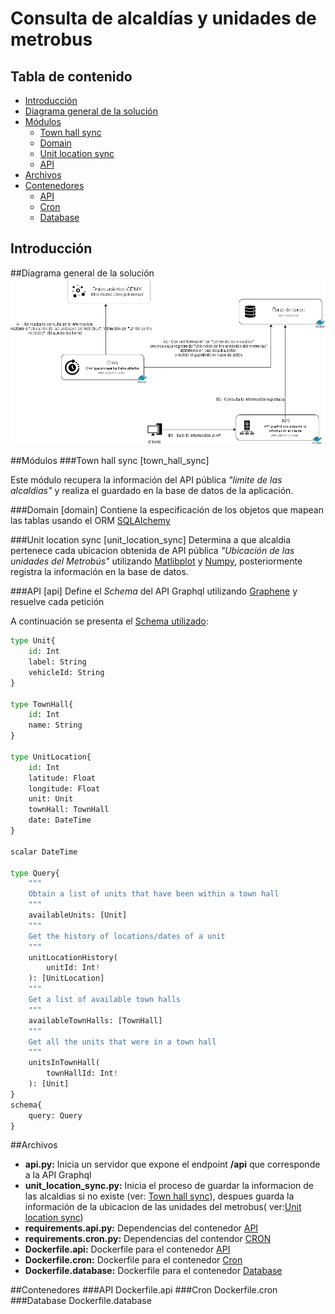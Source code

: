 # Consulta de alcaldías y unidades de metrobus
## Tabla de contenido
- [Introducción](#introduccion)
- [Diagrama general de la solución](#diagrama_general)
- [Módulos](#modulos)
    - [Town hall sync](#mod_town_hall_sync)
    - [Domain](#domain)
    - [Unit location sync](#unit_location_sync)
    - [API](#api)
- [Archivos](#archivos)
- [Contenedores](#contenedores)
    - [API](#contenedor-api)
    - [Cron](#contenedor-cron)
    - [Database](#contenedor-database)


## <span id="introduccion">Introducción</span>


##<span id="diagrama_general">Diagrama general de la solución</span>
![Diagrama general de la solución](/assets/general.png)

##<span id="modulos">Módulos</span>
###<span id="town_hall_sync">Town hall sync [town_hall_sync]</span>

Este módulo recupera la información del API pública *"limite de las alcaldias"* y realiza el guardado en la base de datos de la aplicación.

###<span id="domain">Domain [domain]</span>
Contiene la especificación de los objetos que mapean las tablas usando el ORM [SQLAlchemy](https://www.sqlalchemy.org/)

###<span id="unit_location_sync">Unit location sync [unit_location_sync]</span>
Determina a que alcaldia pertenece cada ubicacion obtenida de API pública *"Ubicación de las unidades del Metrobús"* utilizando 
[Matlibplot](https://matplotlib.org/) y [Numpy](https://numpy.org/), posteriormente registra la información en la base de datos.

###<span id="api">API [api]</span>
Define el *Schema* del API Graphql utilizando [Graphene](https://graphene-python.org/) y resuelve cada petición

A continuación se presenta el [Schema utilizado](/assets/graphql.schema):
````python
type Unit{
	id: Int
	label: String
	vehicleId: String
}

type TownHall{
	id: Int
	name: String
}

type UnitLocation{
	id: Int
	latitude: Float
	longitude: Float
	unit: Unit
	townHall: TownHall
	date: DateTime
}

scalar DateTime

type Query{
    """
    Obtain a list of units that have been within a town hall
    """
    availableUnits: [Unit]
    """
    Get the history of locations/dates of a unit
    """
    unitLocationHistory(
        unitId: Int!
    ): [UnitLocation]
    """
    Get a list of available town halls
    """
    availableTownHalls: [TownHall]
    """
    Get all the units that were in a town hall
    """
    unitsInTownHall(
        townHallId: Int!
    ): [Unit]
}
schema{
    query: Query
}
````

##<span id="archivos">Archivos</span>
- **api.py:** Inicia un servidor que expone el endpoint **/api** que corresponde a la API Graphql
- **unit_location_sync.py:** Inicia el proceso de guardar la informacion de las alcaldias si no existe (ver: [Town hall sync](town_hall_sync)), despues guarda
la información de la ubicacion de las unidades del metrobus( ver:[Unit location sync](#unit_location_sync))
- **requirements.api.py:** Dependencias del contenedor [API](#contenedor-api)
- **requirements.cron.py:** Dependencias del contendor [CRON](#contenedor-cron)
- **Dockerfile.api:** Dockerfile para el contenedor [API](#contenedor-api)
- **Dockerfile.cron:** Dockerfile para el contenedor [Cron](#contenedor-cron)
- **Dockerfile.database:** Dockerfile para el contenedor [Database](#contenedor-database)

##<span id="contenedores">Contenedores</span>
###<span id="contenedor-api">API</span>
Dockerfile.api
###<span id="contenedor-cron">Cron</span>
Dockerfile.cron
###<span id="contenedor-database">Database</span>
Dockerfile.database